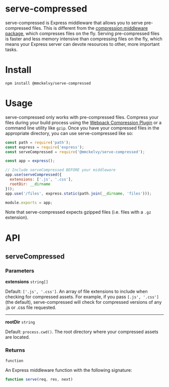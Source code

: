 # serve-compressed
serve-compressed is Express middleware that allows you to serve pre-compressed files.  This is different from the [compression middleware package](http://expressjs.com/en/resources/middleware/compression.html), which compresses files on the fly.  Serving pre-compressed files is faster and less memory intensive than compressing files on the fly, which means your Express server can devote resources to other, more important tasks.

# Install
```shell
npm install @mmckelvy/serve-compressed
```

# Usage
serve-compressed only works with pre-compressed files.  Compress your files during your build process using the [Webpack Compression Plugin](https://webpack.js.org/plugins/compression-webpack-plugin/) or a command line utility like `gzip`.  Once you have your compressed files in the appropriate directory, you can use serve-compressed like so:

```javascript
const path = require('path');
const express = require('express');
const serveCompressed = require('@mmckelvy/serve-compressed');

const app = express();

// Include serveCompressed BEFORE your middleware
app.use(serveCompressed({
  extensions: ['.js', '.css'],
  rootDir: __dirname
}));
app.use('/files', express.static(path.join(__dirname, 'files')));

module.exports = app;
```

Note that serve-compressed expects gzipped files (i.e. files with a `.gz` extension).

# API

## serveCompressed

### Parameters

**extensions** `string[]`

Default: `['.js', '.css']`. An array of file extensions to include when checking for compressed assets.  For example, if you pass `[.js', '.css']` (the default), serve-compressed will check for compressed versions of any .js or .css file requested.

---

**rootDir** `string`

Default: `process.cwd()`. The root directory where your compressed assets are located.


### Returns

`function`

An Express middleware function with the following signature:

```javascript
function serve(req, res, next)
```